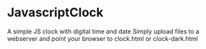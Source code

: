 # JavascriptClock
A simple JS clock with digital time and date
Simply upload files to a webserver and point your browser to clock.html or clock-dark.html
